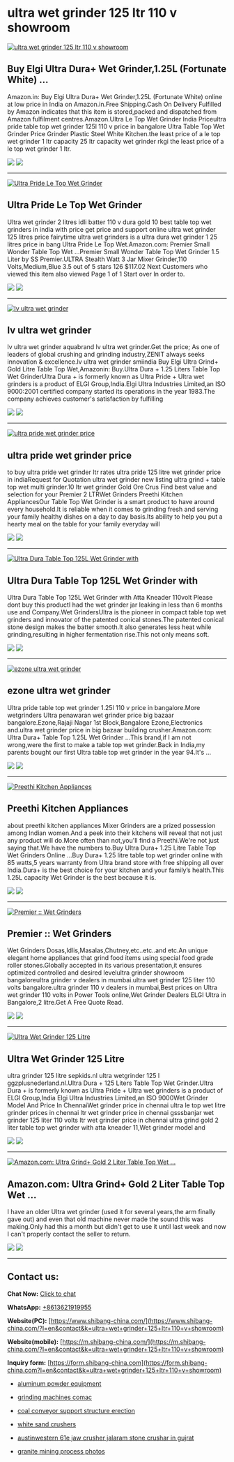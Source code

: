 # ultra wet grinder 125 ltr 110 v showroom

<a href="https://swt.shibang-china.com/?l=en&img&k=ultra+wet+grinder+125+ltr+110+v+showroom" target="_blank">![ultra wet grinder 125 ltr 110 v showroom](http://static.shibang-china.com/all-800x300/262.jpg)</a>

## Buy Elgi Ultra Dura+ Wet Grinder,1.25L (Fortunate White) …
Amazon.in: Buy Elgi Ultra Dura+ Wet Grinder,1.25L (Fortunate White) online at low price in India on Amazon.in.Free Shipping.Cash On Delivery Fulfilled by Amazon indicates that this item is stored,packed and dispatched from Amazon fulfilment centres.Amazon.Ultra Le Top Wet Grinder India Priceultra pride table top wet grinder 125l 110 v price in bangalore Ultra Table Top Wet Grinder Price Grinder Plastic Steel White Kitchen.the least price of a le top wet grinder 1 ltr capacity 25 ltr capacity wet grinder rkgi the least price of a le top wet grinder 1 ltr.


<a href="https://whatsapp.shibangsoft.com/WhatsApp.php" target="_blank" title="WhatsApp">![](http://static.shibang-china.com/icon/whatsapp.png)</a> <a href="https://swt.shibang-china.com/?l=en&icon&k=ultra+wet+grinder+125+ltr+110+v+showroom" target="_blank">![](http://static.shibang-china.com/icon/chat-en.png)</a>

---

<a href="https://swt.shibang-china.com/?l=en&img&k=ultra+wet+grinder+125+ltr+110+v+showroom" target="_blank">![Ultra Pride Le Top Wet Grinder](http://static.shibang-china.com/all-800x300/1217.jpg)</a>

## Ultra Pride Le Top Wet Grinder
Ultra wet grinder 2 litres idli batter 110 v dura gold 10 best table top wet grinders in india with price get price and support online ultra wet grinder 125 litres price fairytime ultra wet grinders is a ultra dura wet grinder 1 25 litres price in bang Ultra Pride Le Top Wet.Amazon.com: Premier Small Wonder Table Top Wet …Premier Small Wonder Table Top Wet Grinder 1.5 Liter by SS Premier.ULTRA Stealth Watt 3 Jar Mixer Grinder,110 Volts,Medium,Blue 3.5 out of 5 stars 126 $117.02 Next Customers who viewed this item also viewed Page 1 of 1 Start over In order to.


<a href="https://whatsapp.shibangsoft.com/WhatsApp.php" target="_blank" title="WhatsApp">![](http://static.shibang-china.com/icon/whatsapp.png)</a> <a href="https://swt.shibang-china.com/?l=en&icon&k=ultra+wet+grinder+125+ltr+110+v+showroom" target="_blank">![](http://static.shibang-china.com/icon/chat-en.png)</a>

---

<a href="https://swt.shibang-china.com/?l=en&img&k=ultra+wet+grinder+125+ltr+110+v+showroom" target="_blank">![lv ultra wet grinder](http://static.shibang-china.com/all-800x300/314.jpg)</a>

## lv ultra wet grinder
lv ultra wet grinder aquabrand lv ultra wet grinder.Get the price; As one of leaders of global crushing and grinding industry,ZENIT always seeks innovation &amp; excellence.lv ultra wet grinder smiindia Buy Elgi Ultra Grind+ Gold Litre Table Top Wet,Amazonin: Buy.Ultra Dura + 1.25 Liters Table Top Wet GrinderUltra Dura + is formerly known as Ultra Pride + Ultra wet grinders is a product of ELGI Group,India.Elgi Ultra Industries Limited,an ISO 9000:2001 certified company started its operations in the year 1983.The company achieves customer's satisfaction by fulfilling


<a href="https://whatsapp.shibangsoft.com/WhatsApp.php" target="_blank" title="WhatsApp">![](http://static.shibang-china.com/icon/whatsapp.png)</a> <a href="https://swt.shibang-china.com/?l=en&icon&k=ultra+wet+grinder+125+ltr+110+v+showroom" target="_blank">![](http://static.shibang-china.com/icon/chat-en.png)</a>

---

<a href="https://swt.shibang-china.com/?l=en&img&k=ultra+wet+grinder+125+ltr+110+v+showroom" target="_blank">![ultra pride wet grinder price](http://static.shibang-china.com/all-800x300/295.jpg)</a>

## ultra pride wet grinder price
to buy ultra pride wet grinder ltr rates ultra pride 125 litre wet grinder price in indiaRequest for Quotation ultra wet grinder new listing ultra grind + table top wet multi grinder.10 ltr wet grinder Gold Ore Crus Find best value and selection for your Premier 2 LTRWet Grinders Preethi Kitchen AppliancesOur Table Top Wet Grinder is a smart product to have around every household.It is reliable when it comes to grinding fresh and serving your family healthy dishes on a day to day basis.Its ability to help you put a hearty meal on the table for your family everyday will


<a href="https://whatsapp.shibangsoft.com/WhatsApp.php" target="_blank" title="WhatsApp">![](http://static.shibang-china.com/icon/whatsapp.png)</a> <a href="https://swt.shibang-china.com/?l=en&icon&k=ultra+wet+grinder+125+ltr+110+v+showroom" target="_blank">![](http://static.shibang-china.com/icon/chat-en.png)</a>

---

<a href="https://swt.shibang-china.com/?l=en&img&k=ultra+wet+grinder+125+ltr+110+v+showroom" target="_blank">![Ultra Dura Table Top 125L Wet Grinder with](http://static.shibang-china.com/all-800x300/147.jpg)</a>

## Ultra Dura Table Top 125L Wet Grinder with
Ultra Dura Table Top 125L Wet Grinder with Atta Kneader 110volt Please dont buy this productI had the wet grinder jar leaking in less than 6 months use and Company.Wet GrindersUltra is the pioneer in compact table top wet grinders and innovator of the patented conical stones.The patented conical stone design makes the batter smooth.It also generates less heat while grinding,resulting in higher fermentation rise.This not only means soft.


<a href="https://whatsapp.shibangsoft.com/WhatsApp.php" target="_blank" title="WhatsApp">![](http://static.shibang-china.com/icon/whatsapp.png)</a> <a href="https://swt.shibang-china.com/?l=en&icon&k=ultra+wet+grinder+125+ltr+110+v+showroom" target="_blank">![](http://static.shibang-china.com/icon/chat-en.png)</a>

---

<a href="https://swt.shibang-china.com/?l=en&img&k=ultra+wet+grinder+125+ltr+110+v+showroom" target="_blank">![ezone ultra wet grinder](http://static.shibang-china.com/all-800x300/179.jpg)</a>

## ezone ultra wet grinder
Ultra pride table top wet grinder 1.25l 110 v price in bangalore.More wetgrinders Ultra penawaran wet grinder price big bazaar bangalore.Ezone,Rajaji Nagar 1st Block,Bangalore Ezone,Electronics and.ultra wet grinder price in big bazaar building crusher.Amazon.com: Ultra Dura+ Table Top 1.25L Wet Grinder …This brand,if I am not wrong,were the first to make a table top wet grinder.Back in India,my parents bought our first Ultra table top wet grinder in the year 94.It's …


<a href="https://whatsapp.shibangsoft.com/WhatsApp.php" target="_blank" title="WhatsApp">![](http://static.shibang-china.com/icon/whatsapp.png)</a> <a href="https://swt.shibang-china.com/?l=en&icon&k=ultra+wet+grinder+125+ltr+110+v+showroom" target="_blank">![](http://static.shibang-china.com/icon/chat-en.png)</a>

---

<a href="https://swt.shibang-china.com/?l=en&img&k=ultra+wet+grinder+125+ltr+110+v+showroom" target="_blank">![Preethi Kitchen Appliances](http://static.shibang-china.com/all-800x300/784.jpg)</a>

## Preethi Kitchen Appliances
about preethi kitchen appliances Mixer Grinders are a prized possession among Indian women.And a peek into their kitchens will reveal that not just any product will do.More often than not,you'll find a Preethi.We're not just saying that.We have the numbers to.Buy Ultra Dura+ 1.25 Litre Table Top Wet Grinders Online …Buy Dura+ 1.25 litre table top wet grinder online with 85 watts,5 years warranty from Ultra brand store with free shipping all over India.Dura+ is the best choice for your kitchen and your family’s health.This 1.25L capacity Wet Grinder is the best because it is.


<a href="https://whatsapp.shibangsoft.com/WhatsApp.php" target="_blank" title="WhatsApp">![](http://static.shibang-china.com/icon/whatsapp.png)</a> <a href="https://swt.shibang-china.com/?l=en&icon&k=ultra+wet+grinder+125+ltr+110+v+showroom" target="_blank">![](http://static.shibang-china.com/icon/chat-en.png)</a>

---

<a href="https://swt.shibang-china.com/?l=en&img&k=ultra+wet+grinder+125+ltr+110+v+showroom" target="_blank">![Premier :: Wet Grinders](http://static.shibang-china.com/all-800x300/239.jpg)</a>

## Premier :: Wet Grinders
Wet Grinders Dosas,Idlis,Masalas,Chutney,etc..etc..and etc.An unique elegant home appliances that grind food items using special food grade roller stones.Globally accepted in its various presentation,it ensures optimized controlled and desired levelultra grinder showroom bangaloreultra grinder v dealers in mumbai.ultra wet grinder 125 liter 110 volts bangalore.ultra grinder 110 v dealers in mumbai,Best prices on Ultra wet grinder 110 volts in Power Tools online,Wet Grinder Dealers ELGI Ultra in Bangalore,2 litre.Get A Free Quote Read.


<a href="https://whatsapp.shibangsoft.com/WhatsApp.php" target="_blank" title="WhatsApp">![](http://static.shibang-china.com/icon/whatsapp.png)</a> <a href="https://swt.shibang-china.com/?l=en&icon&k=ultra+wet+grinder+125+ltr+110+v+showroom" target="_blank">![](http://static.shibang-china.com/icon/chat-en.png)</a>

---

<a href="https://swt.shibang-china.com/?l=en&img&k=ultra+wet+grinder+125+ltr+110+v+showroom" target="_blank">![Ultra Wet Grinder 125 Litre](http://static.shibang-china.com/all-800x300/1177.jpg)</a>

## Ultra Wet Grinder 125 Litre
ultra grinder 125 litre sepkids.nl ultra wetgrinder 125 l ggzplusnederland.nl.Ultra Dura + 125 Liters Table Top Wet Grinder.Ultra Dura + is formerly known as Ultra Pride + Ultra wet grinders is a product of ELGI Group,India Elgi Ultra Industries Limited,an ISO 9000Wet Grinder Model And Price In ChennaiWet grinder price in chennai ultra le top wet litre grinder prices in chennai ltr wet grinder price in chennai gsssbanjar wet grinder 125 liter 110 volts ltr wet grinder price in chennai ultra grind gold 2 liter table top wet grinder with atta kneader 11,Wet grinder model and


<a href="https://whatsapp.shibangsoft.com/WhatsApp.php" target="_blank" title="WhatsApp">![](http://static.shibang-china.com/icon/whatsapp.png)</a> <a href="https://swt.shibang-china.com/?l=en&icon&k=ultra+wet+grinder+125+ltr+110+v+showroom" target="_blank">![](http://static.shibang-china.com/icon/chat-en.png)</a>

---

<a href="https://swt.shibang-china.com/?l=en&img&k=ultra+wet+grinder+125+ltr+110+v+showroom" target="_blank">![Amazon.com: Ultra Grind+ Gold 2 Liter Table Top Wet …](http://static.shibang-china.com/all-800x300/330.jpg)</a>

## Amazon.com: Ultra Grind+ Gold 2 Liter Table Top Wet …
I have an older Ultra wet grinder (used it for several years,the arm finally gave out) and even that old machine never made the sound this was making.Only had this a month but didn't get to use it until last week and now I can't properly contact the seller to return.

<a href="https://whatsapp.shibangsoft.com/WhatsApp.php" target="_blank" title="WhatsApp">![](http://static.shibang-china.com/icon/whatsapp.png)</a> <a href="https://swt.shibang-china.com/?l=en&icon&k=ultra+wet+grinder+125+ltr+110+v+showroom" target="_blank">![](http://static.shibang-china.com/icon/chat-en.png)</a>

---
## Contact us:

**Chat Now:** [Click to chat](https://swt.shibang-china.com?l=en&contact&k=ultra+wet+grinder+125+ltr+110+v+showroom)

**WhatsApp:**  [+8613621919955](https://whatsapp.shibangsoft.com/WhatsApp.php)

**Website(PC):** [https://www.shibang-china.com/](https://www.shibang-china.com/?l=en&contact&k=ultra+wet+grinder+125+ltr+110+v+showroom)

**Website(mobile):** [https://m.shibang-china.com/](https://m.shibang-china.com/?l=en&contact&k=ultra+wet+grinder+125+ltr+110+v+showroom)

**Inquiry form:** [https://form.shibang-china.com](https://form.shibang-china.com?l=en&contact&k=ultra+wet+grinder+125+ltr+110+v+showroom)

* [aluminum powder equipment](../136/aluminum%20powder%20equipment.md)

* [grinding machines comac](../137/grinding%20machines%20comac.md)

* [coal conveyor support structure erection](../131/coal%20conveyor%20support%20structure%20erection.md)

* [white sand crushers](../135/white%20sand%20crushers.md)

* [austinwestern 61e jaw crusher jalaram stone crushar in gujrat](../133/austinwestern%2061e%20jaw%20crusher%20jalaram%20stone%20crushar%20in%20gujrat.md)

* [granite mining process photos](../133/granite%20mining%20process%20photos.md)